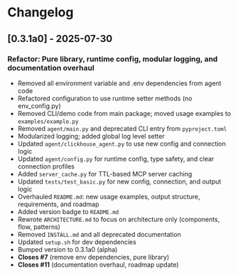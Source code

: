 
# Changelog

## [0.3.1a0] - 2025-07-30

### Refactor: Pure library, runtime config, modular logging, and documentation overhaul

- Removed all environment variable and .env dependencies from agent code
- Refactored configuration to use runtime setter methods (no env_config.py)
- Removed CLI/demo code from main package; moved usage examples to `examples/example.py`
- Removed `agent/main.py` and deprecated CLI entry from `pyproject.toml`
- Modularized logging; added global log level setter
- Updated `agent/clickhouse_agent.py` to use new config and connection logic
- Updated `agent/config.py` for runtime config, type safety, and clear connection profiles
- Added `server_cache.py` for TTL-based MCP server caching
- Updated `tests/test_basic.py` for new config, connection, and output logic
- Overhauled `README.md`: new usage examples, output structure, requirements, and roadmap
- Added version badge to `README.md`
- Rewrote `ARCHITECTURE.md` to focus on architecture only (components, flow, patterns)
- Removed `INSTALL.md` and all deprecated documentation
- Updated `setup.sh` for dev dependencies
- Bumped version to 0.3.1a0 (alpha)
- **Closes #7** (remove env dependencies, pure library)
- **Closes #11** (documentation overhaul, roadmap update)